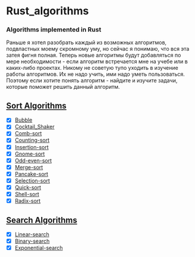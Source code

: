 # Rust_algorithms

### Algorithms implemented in Rust

Раньше я хотел разобрать каждый из возможных алгоритмов, подвластных моему скромному уму, но сейчас я понимаю, что вся эта затея фигня полная. Теперь новые алгоритмы будут добавляться по мере необходимости - если алгоритм встречается мне на учебе или в каких-либо проектах. Никому не советую тупо уходить в изучение работы алгоритмов. Их не надо учить, ими надо уметь пользоваться. Поэтому если хотите понять алгоритм - найдите и изучите задачи, которые поможет решить данный алгоритм.

## [Sort Algorithms](./src/sorting)

- [x] [Bubble](./src/sorting/bubble_sort.rs)
- [x] [Cocktail_Shaker](./src/sorting/cocktail_shaker_sort.rs)
- [x] [Comb-sort](./src/sorting/comb_sort.rs)
- [x] [Counting-sort](./src/sorting/counting_sort.rs)
- [x] [Insertion-sort](./src/sorting/insertion_sort.rs)
- [x] [Gnome-sort](./src/sorting/gnome_sort.rs)
- [x] [Odd-even-sort](./src/sorting/odd_even_sort.rs)
- [x] [Merge-sort](./src/sorting/merge_sort.rs)
- [x] [Pancake-sort](./src/sorting/pancake_sort.rs)
- [x] [Selection-sort](./src/sorting/selection_sort.rs)
- [x] [Quick-sort](./src/sorting/quick_sort.rs)
- [x] [Shell-sort](./src/sorting/shell_sort.rs)
- [x] [Radix-sort](./src/sorting/radix_sort.rs)

## [Search Algorithms](./src/searching)

- [x] [Linear-search](./src/searching/linear_search.rs)
- [x] [Binary-search](./src/searching/binary_search.rs)
- [x] [Exponential-search](./src/searching/exponential_search.rs)
